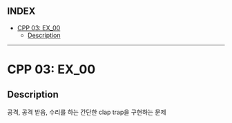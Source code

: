 ## INDEX

- [CPP 03: EX\_00](#cpp-03-ex_00)
	- [Description](#description)

---
# CPP 03: EX_00

## Description

공격, 공격 받음, 수리를 하는 간단한 clap trap을 구현하는 문제

